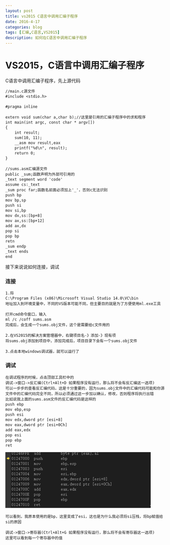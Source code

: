 ```yaml
---
layout: post
title: vs2015 C语言中调用汇编子程序
date: 2016-4-17
categories: blog
tags: [汇编,C语言,VS2015]
description: 如何在C语言中调用汇编子程序
---
```

# VS2015，C语言中调用汇编子程序  
C语言中调用汇编子程序，先上源代码  

	//main.c源文件
	#include <stdio.h>

	#pragma inline

	extern void sum(char a,char b);//这里是引用的汇编子程序中的求和程序
	int main(int argc, const char * argv[])
	{
		int result;
		sum(10, 11);
		__asm mov result,eax
		printf("%d\n", result);
		return 0;
	}
	
	//sums.asm汇编源文件
	public _sum;函数声明为外部可引用的
	_text segment word 'code'
	assume cs:_text
	_sum proc far;函数名前面必须加上'_'，否则c无法识别
	push bp
	mov bp,sp
	push si
	mov si,bp
	mov dx,ss:[bp+8]
	mov ax,ss:[bp+12]
	add ax,dx
	pop si
	pop bp
	retn
	_sum endp
	_text ends
	end
	
接下来说说如何连接，调试  
### 连接  
	1.将
	C:\Program Files (x86)\Microsoft Visual Studio 14.0\VC\bin
	地址加入到环境变量中，不同的VS版本可能不同，但主要目的就是为了方便使用ml.exe工具
	
	打开cmd命令窗口，输入
	ml /c /coff sums.asm
	完成后，会生成一个sums.obj文件，这个是需要给c文件用的  
	
	2.在VS2015的解决方案管理器中，右键项目名-》添加-》现有项
	将sums.obj添加到项目中，添加完成后，项目目录下会有一个sums.obj文件
	
	3.点击本地windows调试器，就可以运行了

### 调试  
	在调试程序的时候，点击顶部工具栏中的 
	调试->窗口->反汇编(Ctrl+Alt+D 如果程序没有运行，那么将不会有反汇编这一选项)
	可以一步步的查看反汇编代码，这是十分重要的，因为sums.obj文件中的汇编代码可能和你源文件中的汇编代码完全不同，所以必须通过这一步加以确认，修改，否则程序将执行出错
	比如说我上面的sums.asm文件的反汇编代码是这样的  
	push ebp
	mov ebp,esp
	push esi
	mov edx,dword ptr [esi+8]
	mov eax,dword ptr [esi+0Ch]
	add eax,edx
	pop esi
	pop ebp
	ret

![](img/2016-4-18-17-29.png)

	可以看到，我原本使用的是bp，这里变成了esi，这也是为什么我必须将si压栈，将bp赋值给si的原因
	
	调试->窗口->寄存器(Ctrl+Alt+G 如果程序没有运行，那么将不会有寄存器这一选项)
	这里可以看到每一个寄存器中的值
	
	